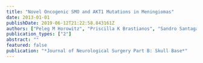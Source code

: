 ```yaml
---
title: "Novel Oncogenic SMO and AKT1 Mutations in Meningiomas"
date: 2013-01-01
publishDate: 2019-06-12T21:22:58.843161Z
authors: ["Peleg M Horowitz", "Priscilla K Brastianos", "Sandro Santagata", "Robert T Jones", "Aaron McKenna", "Gad Getz", "Keith L Ligon", "Emanuele Palescandolo", "Matthew Ducar", "Laura MacConaill", " others"]
publication_types: ["2"]
abstract: ""
featured: false
publication: "*Journal of Neurological Surgery Part B: Skull Base*"
---
```


